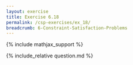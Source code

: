 ```yaml
---
layout: exercise
title: Exercise 6.18
permalink: /csp-exercises/ex_18/
breadcrumb: 6-Constraint-Satisfaction-Problems
---
```


{% include mathjax_support %}

<div><i class="arrow-up loader" data-chapter="csp-exercises" data-exercise="ex_18" data-rating="0"></i></div>
{% include_relative question.md %}
